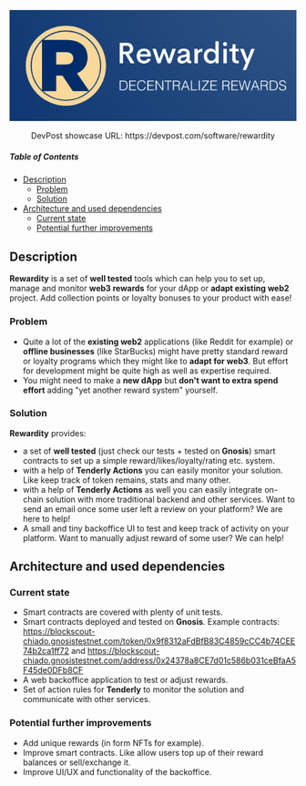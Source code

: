 <p align="center"><a target="_blank" href="https://devpost.com/software/rewardity"><img src="logo.png" alt="Rewardity" width="600"/></a></p>

<p align="center">DevPost showcase URL: https://devpost.com/software/rewardity</p>

##### Table of Contents
- [Description](#description)
    * [Problem](#problem)
    * [Solution](#solution)
- [Architecture and used dependencies](#architecture-and-used-dependencies)
    * [Current state](#current-state)
    * [Potential further improvements](#potential-further-improvements)

## Description
**Rewardity** is a set of **well tested** tools which can help you to set up, manage and monitor **web3 rewards** for your dApp or **adapt existing web2** project. Add collection points or loyalty bonuses to your product with ease!

### Problem
* Quite a lot of the **existing web2** applications (like Reddit for example) or **offline businesses** (like StarBucks) might have pretty standard reward or loyalty programs which they might like to **adapt for web3**. But effort for development might be quite high as well as expertise required.
* You might need to make a **new dApp** but **don't want to extra spend effort** adding "yet another reward system" yourself.

### Solution
**Rewardity** provides:
* a set of **well tested** (just check our tests + tested on **Gnosis**) smart contracts to set up a simple reward/likes/loyalty/rating etc. system.
* with a help of **Tenderly Actions** you can easily monitor your solution. Like keep track of token remains, stats and many other.
* with a help of **Tenderly Actions** as well you can easily integrate on-chain solution with more traditional backend and other services. Want to send an email once some user left a review on your platform? We are here to help!
* A small and tiny backoffice UI to test and keep track of activity on your platform. Want to manually adjust reward of some user? We can help!

## Architecture and used dependencies
### Current state
* Smart contracts are covered with plenty of unit tests.
* Smart contracts deployed and tested on **Gnosis**. Example contracts: https://blockscout-chiado.gnosistestnet.com/token/0x9f8312aFdBfB83C4859cCC4b74CEE74b2ca1ff72 and https://blockscout-chiado.gnosistestnet.com/address/0x24378a8CE7d01c586b031ceBfaA5F45de0DFb8CF
* A web backoffice application to test or adjust rewards.
* Set of action rules for **Tenderly** to monitor the solution and communicate with other services.

### Potential further improvements
* Add unique rewards (in form NFTs for example).
* Improve smart contracts. Like allow users top up of their reward balances or sell/exchange it.
* Improve UI/UX and functionality of the backoffice.